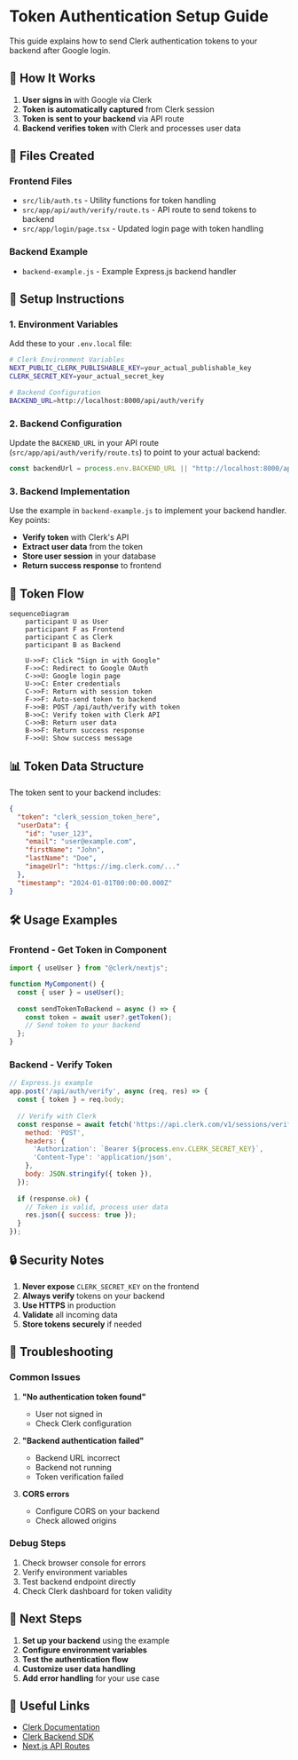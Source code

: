 # Token Authentication Setup Guide

This guide explains how to send Clerk authentication tokens to your backend after Google login.

## 🚀 How It Works

1. **User signs in** with Google via Clerk
2. **Token is automatically captured** from Clerk session
3. **Token is sent to your backend** via API route
4. **Backend verifies token** with Clerk and processes user data

## 📁 Files Created

### Frontend Files
- `src/lib/auth.ts` - Utility functions for token handling
- `src/app/api/auth/verify/route.ts` - API route to send tokens to backend
- `src/app/login/page.tsx` - Updated login page with token handling

### Backend Example
- `backend-example.js` - Example Express.js backend handler

## 🔧 Setup Instructions

### 1. Environment Variables

Add these to your `.env.local` file:

```bash
# Clerk Environment Variables
NEXT_PUBLIC_CLERK_PUBLISHABLE_KEY=your_actual_publishable_key
CLERK_SECRET_KEY=your_actual_secret_key

# Backend Configuration
BACKEND_URL=http://localhost:8000/api/auth/verify
```

### 2. Backend Configuration

Update the `BACKEND_URL` in your API route (`src/app/api/auth/verify/route.ts`) to point to your actual backend:

```typescript
const backendUrl = process.env.BACKEND_URL || "http://localhost:8000/api/auth/verify";
```

### 3. Backend Implementation

Use the example in `backend-example.js` to implement your backend handler. Key points:

- **Verify token** with Clerk's API
- **Extract user data** from the token
- **Store user session** in your database
- **Return success response** to frontend

## 🔄 Token Flow

```mermaid
sequenceDiagram
    participant U as User
    participant F as Frontend
    participant C as Clerk
    participant B as Backend

    U->>F: Click "Sign in with Google"
    F->>C: Redirect to Google OAuth
    C->>U: Google login page
    U->>C: Enter credentials
    C->>F: Return with session token
    F->>F: Auto-send token to backend
    F->>B: POST /api/auth/verify with token
    B->>C: Verify token with Clerk API
    C->>B: Return user data
    B->>F: Return success response
    F->>U: Show success message
```

## 📊 Token Data Structure

The token sent to your backend includes:

```json
{
  "token": "clerk_session_token_here",
  "userData": {
    "id": "user_123",
    "email": "user@example.com",
    "firstName": "John",
    "lastName": "Doe",
    "imageUrl": "https://img.clerk.com/..."
  },
  "timestamp": "2024-01-01T00:00:00.000Z"
}
```

## 🛠️ Usage Examples

### Frontend - Get Token in Component

```typescript
import { useUser } from "@clerk/nextjs";

function MyComponent() {
  const { user } = useUser();
  
  const sendTokenToBackend = async () => {
    const token = await user?.getToken();
    // Send token to your backend
  };
}
```

### Backend - Verify Token

```javascript
// Express.js example
app.post('/api/auth/verify', async (req, res) => {
  const { token } = req.body;
  
  // Verify with Clerk
  const response = await fetch('https://api.clerk.com/v1/sessions/verify', {
    method: 'POST',
    headers: {
      'Authorization': `Bearer ${process.env.CLERK_SECRET_KEY}`,
      'Content-Type': 'application/json',
    },
    body: JSON.stringify({ token }),
  });
  
  if (response.ok) {
    // Token is valid, process user data
    res.json({ success: true });
  }
});
```

## 🔒 Security Notes

1. **Never expose** `CLERK_SECRET_KEY` on the frontend
2. **Always verify** tokens on your backend
3. **Use HTTPS** in production
4. **Validate** all incoming data
5. **Store tokens securely** if needed

## 🐛 Troubleshooting

### Common Issues

1. **"No authentication token found"**
   - User not signed in
   - Check Clerk configuration

2. **"Backend authentication failed"**
   - Backend URL incorrect
   - Backend not running
   - Token verification failed

3. **CORS errors**
   - Configure CORS on your backend
   - Check allowed origins

### Debug Steps

1. Check browser console for errors
2. Verify environment variables
3. Test backend endpoint directly
4. Check Clerk dashboard for token validity

## 📝 Next Steps

1. **Set up your backend** using the example
2. **Configure environment variables**
3. **Test the authentication flow**
4. **Customize user data handling**
5. **Add error handling** for your use case

## 🔗 Useful Links

- [Clerk Documentation](https://clerk.com/docs)
- [Clerk Backend SDK](https://clerk.com/docs/backend-requests/handling/manual-jwts)
- [Next.js API Routes](https://nextjs.org/docs/app/building-your-application/routing/route-handlers)

